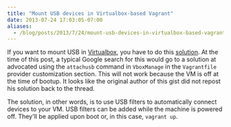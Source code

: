 ```yaml
---
title: "Mount USB devices in Virtualbox-based Vagrant"
date: 2013-07-24 17:03:05-07:00
aliases:
  - /blog/posts/2013/7/24/mount-usb-devices-in-virtualbox-based-vagrant/
---
```


If you want to mount USB in [Virtualbox][], you have to do this [solution][]. At
the time of this post, a typical Google search for this would go to a solution
at advocated using the `attachusb` command in `VboxManage` in the `Vagrantfile`
provider customization section. This will not work because the VM is off at the
time of bootup. It looks like the original author of this gist did not repost
his solution back to the thread.

The solution, in other words, is to use USB filters to automatically connect
devices to your VM. USB filters can be added while the machine is powered off.
They'll be applied upon boot or, in this case, `vagrant up`.

[Virtualbox]: http://virtualbox.org
[solution]: https://gist.github.com/nelsonjchen/c09924feb0830415a1d0#file-solution
